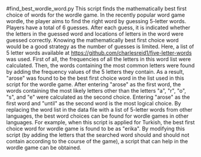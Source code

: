 #find_best_wordle_word.py
This script finds the mathematically best first choice of words for the wordle game.
In the recently popular word game wordle, the player aims to find the right word by guessing 5-letter words.
Players have a total of 6 guesses. After each guess, it is indicated whether the letters in the guessed word and locations of letters in the word were guessed correctly.
Knowing the mathematically best first choice word would be a good strategy as the number of guesses is limited.
Here, a list of 5 letter words available at https://github.com/charlesreid1/five-letter-words was used.
First of all, the frequencies of all the letters in this word list were calculated.
Then, the words containing the most common letters were found by adding the frequency values of the 5 letters they contain.
As a result, "arose" was found to be the best first choice word in the list used in this script for the wordle game.
After entering "arose" as the first word, the words containing the most likely letters other than the letters "a", "r", "o", "s", and "e" were calculated as the second choice.
Entering "arose" as the first word and "until" as the second word is the most logical choice.
By replacing the word list in the data file with a list of 5-letter words from other languages, the best word choices can be found for wordle games in other languages.
For example, when this script is applied for Turkish, the best first choice word for wordle game is found to be as "erika".
By modifying this script (by adding the letters that the searched word should and should not contain according to the course of the game), a script that can help in the wordle game can be obtained.
